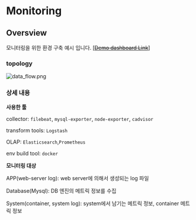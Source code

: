 # Monitoring

## Oversview

모니터링을 위한 환경 구축 예시 입니다. 
[[~~Demo dashboard Link~~]](http://demo.cucuridas.info:34322)

### topology

![data_flow.png](data_flow.png)

### **상세 내용**

**사용한 툴** 

collector: `filebeat`, `mysql-exporter`, `node-exporter`, `cadvisor`

transform tools: `Logstash`

OLAP: `Elasticsearch`,`Prometheus`

env build tool: `docker`

**모니터링 대상** 

APP(web-server log): web server에 의해서 생성되는 log 파일

Database(Mysql): DB 엔진의 메트릭 정보를 수집

System(container, system log): system에서 남기는 메트릭 정보, container 메트릭 정보

###
